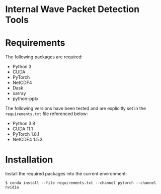 # Internal Wave Packet Detection Tools

# Requirements

The following packages are required:

* Python 3
* CUDA
* PyTorch
* NetCDF4
* Dask
* xarray
* python-pptx

The following versions have been tested and are explicitly set in the
`requirements.txt` file referenced below:

* Python 3.8
* CUDA 11.1
* PyTorch 1.8.1
* NetCDF4 1.5.3

# Installation

Install the required packages into the current environment:

```shell
$ conda install --file requirements.txt --channel pytorch --channel nvidia
```

